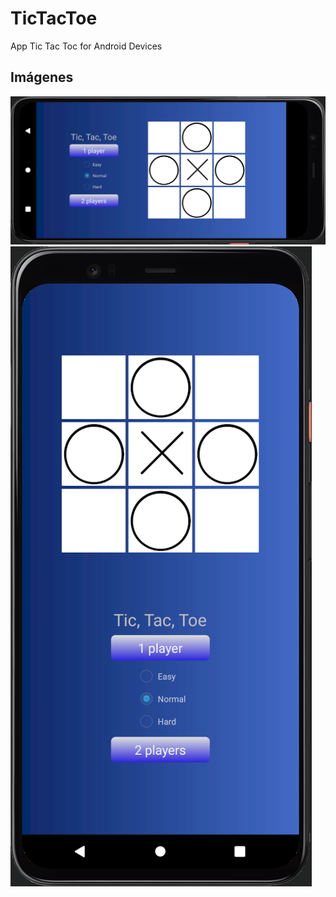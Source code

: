 # TicTacToe
App Tic Tac Toc for Android Devices

## Imágenes

![](/Landscape.png)
![](/Portrait.png)
